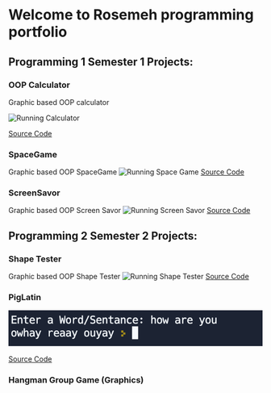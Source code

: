 # Welcome to Rosemeh programming portfolio 

## Programming 1 Semester 1 Projects: 

### OOP Calculator 
Graphic based OOP calculator

![Running Calculator](https://github.com/rosemeh/Programming1portfolio/blob/gh-pages/images/Calc.png?raw=true)

[Source Code](https://github.com/rosemeh/Programming1portfolio/tree/gh-pages/src/Calculator) 

### SpaceGame
Graphic based OOP SpaceGame
![Running Space Game](https://github.com/rosemeh/Programming1portfolio/blob/gh-pages/images/SpaceGame.png?raw=true)
[Source Code](https://github.com/rosemeh/Programming1portfolio/tree/gh-pages/src/SpaceGame)

### ScreenSavor
Graphic based OOP Screen Savor
![Running Screen Savor](https://github.com/rosemeh/Programming1portfolio/blob/gh-pages/images/Savor.png?raw=true)
[Source Code](https://github.com/rosemeh/Programming1portfolio/blob/gh-pages/src/ScreenSavor/sketch__ScreenSaver.pde)
## Programming 2 Semester 2 Projects:

### Shape Tester
Graphic based OOP Shape Tester
![Running Shape Tester](https://github.com/rosemeh/Programming1portfolio/blob/gh-pages/images/Shapetester.png?raw=true)
[Source Code](https://github.com/rosemeh/Programming1portfolio/tree/gh-pages/src/ShapeTester)

### PigLatin
![Running PigLatin](https://github.com/anaghafari/Programming1portfolio/blob/gh-pages/images/PigLatin.png?raw=true)

[Source Code](https://github.com/anaghafari/Programming1portfolio/tree/gh-pages/src/PigLatin)

### Hangman Group Game (Graphics)
